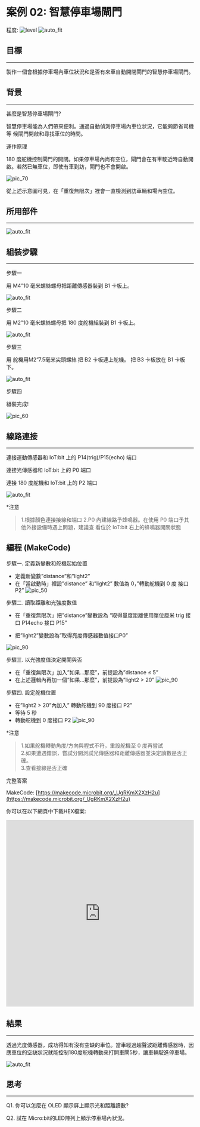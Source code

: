 # 案例 02: 智慧停車場閘門

程度: ![level](images/level2.png)
![auto_fit](images/Case2/case-02.png)<P>

## 目標
<HR>

製作一個會根據停車場內車位狀況和是否有來車自動開閉閘門的智慧停車場閘門。<BR><P>

## 背景
<HR>

<span id="subtitle">甚麼是智慧停車場閘門?</span><P>
智慧停車場能為人們帶來便利。通過自動偵測停車場內車位狀況，它能夠節省司機等
候閘門開啟和尋找車位的時間。<BR><P>

<span id="subtitle">運作原理</span><P>
180 度舵機控制閘門的開關。如果停車場內尚有空位，閘門會在有車駛近時自動開啟。若然已無車位，即使有車到訪，閘門也不會開啟。<BR><P>
![pic_70](images/Case2/Concept-diagram-Case2.png)<P>
從上述示意圖可見，在「重復無限次」裡會一直檢測到訪車輛和場內空位。

## 所用部件
<HR>

![auto_fit](images/Case2/Case2_parts.png)<P>

## 組裝步驟
<HR>

<span id="subtitle">步驟一</span><BR><P>
用 M4”10 毫米螺絲螺母把距離傳感器裝到 B1 卡板上。 <BR><P>
![auto_fit](images/Case2/Case2_ass1.png)<P>
<span id="subtitle">步驟二</span><BR><P>
用 M2”10 毫米螺絲螺母把 180 度舵機組裝到 B1 卡板上。<BR><P>
![auto_fit](images/Case2/Case2_ass2.png)<P>
<span id="subtitle">步驟三</span><BR><P>
用 舵機用M2”7.5毫米尖頭螺絲 把 B2 卡板連上舵機。 把 B3 卡板放在
B1 卡板下。<BR><P>
![auto_fit](images/Case2/Case2_ass3.png)<P>
<span id="subtitle">步驟四</span><BR><P>
組裝完成!<BR><P>
![pic_60](images/Case2/Case2_ass4.png)<P>


## 線路連接
<HR>

連接運動傳感器和 IoT:bit 上的 P14(trig)/P15(echo) 端口<BR><P>
連接光傳感器和 IoT:bit 上的 P0 端口<BR><P>
連接 180 度舵機和 IoT:bit 上的 P2 端口<BR><P>
![auto_fit](images/Case2/Case2_hardware.png)<P>

*注意<BR>

>1.根據顏色連接接線和端口
>2.P0 內建線路予蜂鳴器。在使用 P0 端口予其他外接設備時遇上問題，建議查
看位於 IoT:bit 右上的蜂鳴器開關狀態

## 編程 (MakeCode)

<span id="subtitle">步驟一. 定義新變數和舵機起始位置</span><BR><P>
* 定義新變數”distance”和”light2”
* 在「當啟動時」裡設”distance” 和”light2” 數值為 0，”轉動舵機到 0 度 接口 P2”
![pic_50](images/Case2/Case2_p1.png)<P>

<span id="subtitle">步驟二. 讀取距離和光強度數值</span><BR><P>
* 在「重復無限次」把”distance”變數設為 “取得量度距離使用單位厘米 trig 接口 P14echo 接口 P15”

* 把”light2”變數設為”取得亮度傳感器數值接口P0”

![pic_90](images/Case2/Case2_p2.png)<P>

<span id="subtitle">步驟三. 以光強度值決定開閘與否</span><BR><P>
* 在「重復無限次」加入”如果...那麼”，前提設為”distance ≤ 5”
* 在上述邏輯內再加一個”如果...那麼”，前提設為”light2 > 20”
![pic_90](images/Case2/Case2_p3.png)<P>

<span id="subtitle">步驟四. 設定舵機位置</span><BR><P>
* 在”light2 > 20”內加入” 轉動舵機到 90 度接口 P2”
* 等待 5 秒
* 轉動舵機到 0 度接口 P2
![pic_90](images/Case2/Case2_p4.png)<P>

*注意

>1.如果舵機轉動角度/方向與程式不符，重設舵機至 0 度再嘗試<BR>
>2.如果遭遇錯誤，嘗試分開測試光傳感器和距離傳感器並決定讀數是否正確。<BR>
>3.查看接線是否正確<BR>

<span id="subtitle">完整答案<BR><P>
MakeCode: [https://makecode.microbit.org/_UgRKmX2XzH2u](https://makecode.microbit.org/_UgRKmX2XzH2u)<BR><P>
你可以在以下網頁中下載HEX檔案:<BR>
<iframe src="https://makecode.microbit.org/#pub:_UgRKmX2XzH2u" width="100%" height="500" frameborder="0"></iframe>

## 結果
<HR>

透過光度傳感器，成功得知有沒有空缺的車位。當車經過超聲波距離傳感器時，因應車位的空缺狀況就能控制180度舵機轉動來打開車閘5秒，讓車輛駛進停車場。<BR><P>
![auto_fit](images/Case2/Case2_result.gif)<P>

## 思考
<HR>

Q1. 你可以怎麼在 OLED 顯示屏上顯示光和距離讀數?<BR><P>
Q2. 試在 Micro:bit的LED陣列上顯示停車場內狀況。<BR><P>
